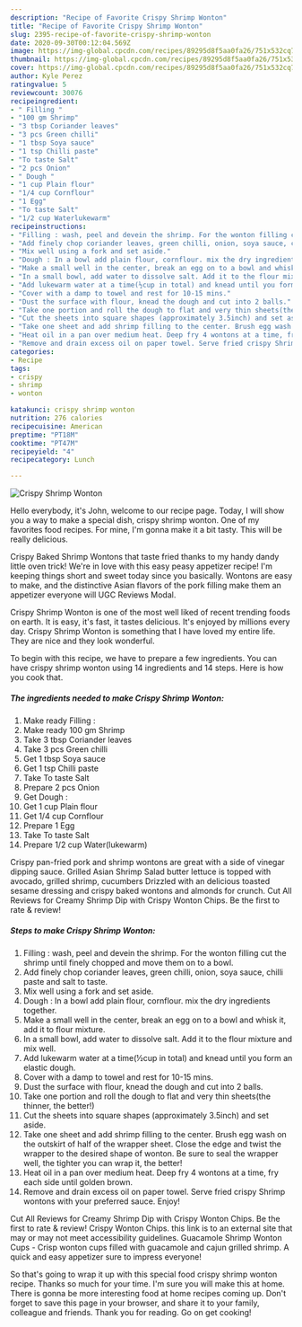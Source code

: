 ```yaml
---
description: "Recipe of Favorite Crispy Shrimp Wonton"
title: "Recipe of Favorite Crispy Shrimp Wonton"
slug: 2395-recipe-of-favorite-crispy-shrimp-wonton
date: 2020-09-30T00:12:04.569Z
image: https://img-global.cpcdn.com/recipes/89295d8f5aa0fa26/751x532cq70/crispy-shrimp-wonton-recipe-main-photo.jpg
thumbnail: https://img-global.cpcdn.com/recipes/89295d8f5aa0fa26/751x532cq70/crispy-shrimp-wonton-recipe-main-photo.jpg
cover: https://img-global.cpcdn.com/recipes/89295d8f5aa0fa26/751x532cq70/crispy-shrimp-wonton-recipe-main-photo.jpg
author: Kyle Perez
ratingvalue: 5
reviewcount: 30076
recipeingredient:
- " Filling "
- "100 gm Shrimp"
- "3 tbsp Coriander leaves"
- "3 pcs Green chilli"
- "1 tbsp Soya sauce"
- "1 tsp Chilli paste"
- "To taste Salt"
- "2 pcs Onion"
- " Dough "
- "1 cup Plain flour"
- "1/4 cup Cornflour"
- "1 Egg"
- "To taste Salt"
- "1/2 cup Waterlukewarm"
recipeinstructions:
- "Filling : wash, peel and devein the shrimp. For the wonton filling cut the shrimp until finely chopped and move them on to a bowl."
- "Add finely chop coriander leaves, green chilli, onion, soya sauce, chilli paste and salt to taste."
- "Mix well using a fork and set aside."
- "Dough : In a bowl add plain flour, cornflour. mix the dry ingredients together."
- "Make a small well in the center, break an egg on to a bowl and whisk it, add it to flour mixture."
- "In a small bowl, add water to dissolve salt. Add it to the flour mixture and mix well."
- "Add lukewarm water at a time(½cup in total) and knead until you form an elastic dough."
- "Cover with a damp to towel and rest for 10-15 mins."
- "Dust the surface with flour, knead the dough and cut into 2 balls."
- "Take one portion and roll the dough to flat and very thin sheets(the thinner, the better!)"
- "Cut the sheets into square shapes (approximately 3.5inch) and set aside."
- "Take one sheet and add shrimp filling to the center. Brush egg wash on the outskirt of half of the wrapper sheet. Close the edge and twist the wrapper to the desired shape of wonton. Be sure to seal the wrapper well, the tighter you can wrap it, the better!"
- "Heat oil in a pan over medium heat. Deep fry 4 wontons at a time, fry each side until golden brown."
- "Remove and drain excess oil on paper towel. Serve fried crispy Shrimp wontons with your preferred sauce. Enjoy!"
categories:
- Recipe
tags:
- crispy
- shrimp
- wonton

katakunci: crispy shrimp wonton 
nutrition: 276 calories
recipecuisine: American
preptime: "PT18M"
cooktime: "PT47M"
recipeyield: "4"
recipecategory: Lunch

---
```



![Crispy Shrimp Wonton](https://img-global.cpcdn.com/recipes/89295d8f5aa0fa26/751x532cq70/crispy-shrimp-wonton-recipe-main-photo.jpg)

Hello everybody, it's John, welcome to our recipe page. Today, I will show you a way to make a special dish, crispy shrimp wonton. One of my favorites food recipes. For mine, I'm gonna make it a bit tasty. This will be really delicious.

Crispy Baked Shrimp Wontons that taste fried thanks to my handy dandy little oven trick! We&#39;re in love with this easy peasy appetizer recipe! I&#39;m keeping things short and sweet today since you basically. Wontons are easy to make, and the distinctive Asian flavors of the pork filling make them an appetizer everyone will UGC Reviews Modal.

Crispy Shrimp Wonton is one of the most well liked of recent trending foods on earth. It is easy, it's fast, it tastes delicious. It's enjoyed by millions every day. Crispy Shrimp Wonton is something that I have loved my entire life. They are nice and they look wonderful.


To begin with this recipe, we have to prepare a few ingredients. You can have crispy shrimp wonton using 14 ingredients and 14 steps. Here is how you cook that.

<!--inarticleads1-->

##### The ingredients needed to make Crispy Shrimp Wonton:

1. Make ready  Filling :
1. Make ready 100 gm Shrimp
1. Take 3 tbsp Coriander leaves
1. Take 3 pcs Green chilli
1. Get 1 tbsp Soya sauce
1. Get 1 tsp Chilli paste
1. Take To taste Salt
1. Prepare 2 pcs Onion
1. Get  Dough :
1. Get 1 cup Plain flour
1. Get 1/4 cup Cornflour
1. Prepare 1 Egg
1. Take To taste Salt
1. Prepare 1/2 cup Water(lukewarm)


Crispy pan-fried pork and shrimp wontons are great with a side of vinegar dipping sauce. Grilled Asian Shrimp Salad butter lettuce is topped with avocado, grilled shrimp, cucumbers Drizzled with an delicious toasted sesame dressing and crispy baked wontons and almonds for crunch. Cut All Reviews for Creamy Shrimp Dip with Crispy Wonton Chips. Be the first to rate &amp; review! 

<!--inarticleads2-->

##### Steps to make Crispy Shrimp Wonton:

1. Filling : wash, peel and devein the shrimp. For the wonton filling cut the shrimp until finely chopped and move them on to a bowl.
1. Add finely chop coriander leaves, green chilli, onion, soya sauce, chilli paste and salt to taste.
1. Mix well using a fork and set aside.
1. Dough : In a bowl add plain flour, cornflour. mix the dry ingredients together.
1. Make a small well in the center, break an egg on to a bowl and whisk it, add it to flour mixture.
1. In a small bowl, add water to dissolve salt. Add it to the flour mixture and mix well.
1. Add lukewarm water at a time(½cup in total) and knead until you form an elastic dough.
1. Cover with a damp to towel and rest for 10-15 mins.
1. Dust the surface with flour, knead the dough and cut into 2 balls.
1. Take one portion and roll the dough to flat and very thin sheets(the thinner, the better!)
1. Cut the sheets into square shapes (approximately 3.5inch) and set aside.
1. Take one sheet and add shrimp filling to the center. Brush egg wash on the outskirt of half of the wrapper sheet. Close the edge and twist the wrapper to the desired shape of wonton. Be sure to seal the wrapper well, the tighter you can wrap it, the better!
1. Heat oil in a pan over medium heat. Deep fry 4 wontons at a time, fry each side until golden brown.
1. Remove and drain excess oil on paper towel. Serve fried crispy Shrimp wontons with your preferred sauce. Enjoy!


Cut All Reviews for Creamy Shrimp Dip with Crispy Wonton Chips. Be the first to rate &amp; review! Crispy Wonton Chips. this link is to an external site that may or may not meet accessibility guidelines. Guacamole Shrimp Wonton Cups - Crisp wonton cups filled with guacamole and cajun grilled shrimp. A quick and easy appetizer sure to impress everyone! 

So that's going to wrap it up with this special food crispy shrimp wonton recipe. Thanks so much for your time. I'm sure you will make this at home. There is gonna be more interesting food at home recipes coming up. Don't forget to save this page in your browser, and share it to your family, colleague and friends. Thank you for reading. Go on get cooking!
